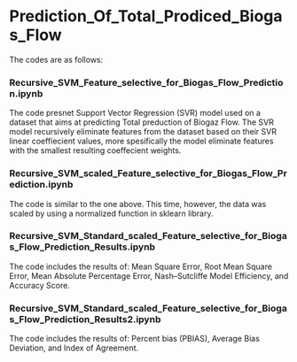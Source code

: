 # Prediction_Of_Total_Prodiced_Biogas_Flow
The codes are as follows:
### Recursive_SVM_Feature_selective_for_Biogas_Flow_Prediction.ipynb
The code presnet Support Vector Regression (SVR) model used on a dataset that aims at predicting Total preduction of Biogaz Flow. The SVR model recursively eliminate features from the dataset based on their SVR linear coeffiecient values, more spesifically the model eliminate features with the smallest resulting coeffecient weights.

### Recursive_SVM_scaled_Feature_selective_for_Biogas_Flow_Prediction.ipynb
The code is similar to the one above. This time, however, the data was scaled by using a normalized function in sklearn library.

### Recursive_SVM_Standard_scaled_Feature_selective_for_Biogas_Flow_Prediction_Results.ipynb
The code includes the results of: Mean Square Error, Root Mean Square Error, Mean Absolute Percentage Error, Nash–Sutcliffe Model Efficiency, and Accuracy Score.

### Recursive_SVM_Standard_scaled_Feature_selective_for_Biogas_Flow_Prediction_Results2.ipynb
The code includes the results of: Percent bias (PBIAS), Average Bias Deviation, and Index of Agreement.
